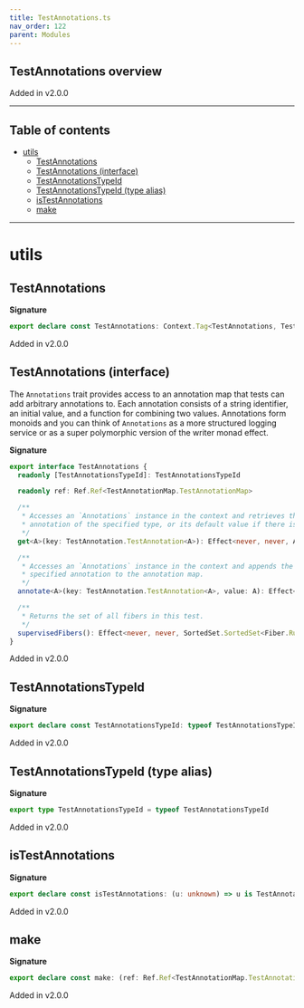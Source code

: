 ```yaml
---
title: TestAnnotations.ts
nav_order: 122
parent: Modules
---
```


## TestAnnotations overview

Added in v2.0.0

---

<h2 class="text-delta">Table of contents</h2>

- [utils](#utils)
  - [TestAnnotations](#testannotations)
  - [TestAnnotations (interface)](#testannotations-interface)
  - [TestAnnotationsTypeId](#testannotationstypeid)
  - [TestAnnotationsTypeId (type alias)](#testannotationstypeid-type-alias)
  - [isTestAnnotations](#istestannotations)
  - [make](#make)

---

# utils

## TestAnnotations

**Signature**

```ts
export declare const TestAnnotations: Context.Tag<TestAnnotations, TestAnnotations>
```

Added in v2.0.0

## TestAnnotations (interface)

The `Annotations` trait provides access to an annotation map that tests can
add arbitrary annotations to. Each annotation consists of a string
identifier, an initial value, and a function for combining two values.
Annotations form monoids and you can think of `Annotations` as a more
structured logging service or as a super polymorphic version of the writer
monad effect.

**Signature**

```ts
export interface TestAnnotations {
  readonly [TestAnnotationsTypeId]: TestAnnotationsTypeId

  readonly ref: Ref.Ref<TestAnnotationMap.TestAnnotationMap>

  /**
   * Accesses an `Annotations` instance in the context and retrieves the
   * annotation of the specified type, or its default value if there is none.
   */
  get<A>(key: TestAnnotation.TestAnnotation<A>): Effect<never, never, A>

  /**
   * Accesses an `Annotations` instance in the context and appends the
   * specified annotation to the annotation map.
   */
  annotate<A>(key: TestAnnotation.TestAnnotation<A>, value: A): Effect<never, never, void>

  /**
   * Returns the set of all fibers in this test.
   */
  supervisedFibers(): Effect<never, never, SortedSet.SortedSet<Fiber.RuntimeFiber<unknown, unknown>>>
}
```

Added in v2.0.0

## TestAnnotationsTypeId

**Signature**

```ts
export declare const TestAnnotationsTypeId: typeof TestAnnotationsTypeId
```

Added in v2.0.0

## TestAnnotationsTypeId (type alias)

**Signature**

```ts
export type TestAnnotationsTypeId = typeof TestAnnotationsTypeId
```

Added in v2.0.0

## isTestAnnotations

**Signature**

```ts
export declare const isTestAnnotations: (u: unknown) => u is TestAnnotations
```

Added in v2.0.0

## make

**Signature**

```ts
export declare const make: (ref: Ref.Ref<TestAnnotationMap.TestAnnotationMap>) => TestAnnotations
```

Added in v2.0.0
